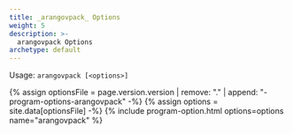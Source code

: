 ```yaml
---
title: _arangovpack_ Options
weight: 5
description: >-
  arangovpack Options
archetype: default
---
```

Usage: `arangovpack [<options>]`

{% assign optionsFile = page.version.version | remove: "." | append: "-program-options-arangovpack" -%}
{% assign options = site.data[optionsFile] -%}
{% include program-option.html options=options name="arangovpack" %}
